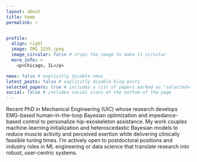 ```yaml
---
layout: about
title: home
permalink: /


profile:
  align: right
  image: IMG_3235.jpeg
  image_circular: false # crops the image to make it circular
  more_info: >
    <p>Chicago, IL</p>

news: false # explicitly disable news
latest_posts: false # explicitly disable blog posts
selected_papers: true # includes a list of papers marked as "selected={true}"
social: false # includes social icons at the bottom of the page
---
```


Recent PhD in Mechanical Engineering (UIC) whose research develops EMG-based human-in-the-loop Bayesian optimization and impedance-based control to personalize hip-exoskeleton assistance. My work couples machine-learning initialization and heteroscedastic Bayesian models to reduce muscle activity and perceived exertion while delivering clinically feasible tuning times. I'm actively open to postdoctoral positions and industry roles in ML engineering or data science that translate research into robust, user-centric systems.
